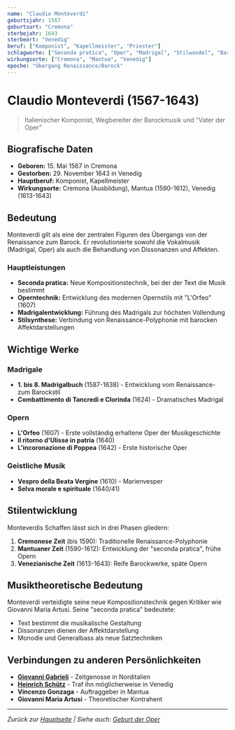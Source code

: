 ```yaml
---
name: "Claudio Monteverdi"
geburtsjahr: 1567
geburtsort: "Cremona"
sterbejahr: 1643
sterbeort: "Venedig"
beruf: ["Komponist", "Kapellmeister", "Priester"]
schlagworte: ["Seconda pratica", "Oper", "Madrigal", "Stilwandel", "Barock"]
wirkungsorte: ["Cremona", "Mantua", "Venedig"]
epoche: "Übergang Renaissance/Barock"
---
```


# Claudio Monteverdi (1567-1643)

> Italienischer Komponist, Wegbereiter der Barockmusik und "Vater der Oper"

## Biografische Daten

- **Geboren:** 15. Mai 1567 in Cremona
- **Gestorben:** 29. November 1643 in Venedig
- **Hauptberuf:** Komponist, Kapellmeister
- **Wirkungsorte:** Cremona (Ausbildung), Mantua (1590-1612), Venedig (1613-1643)

## Bedeutung

Monteverdi gilt als eine der zentralen Figuren des Übergangs von der Renaissance zum Barock. Er revolutionierte sowohl die Vokalmusik (Madrigal, Oper) als auch die Behandlung von Dissonanzen und Affekten.

### Hauptleistungen

- **Seconda pratica:** Neue Kompositionstechnik, bei der der Text die Musik bestimmt
- **Operntechnik:** Entwicklung des modernen Opernstils mit "L'Orfeo" (1607)
- **Madrigalentwicklung:** Führung des Madrigals zur höchsten Vollendung
- **Stilsynthese:** Verbindung von Renaissance-Polyphonie mit barocken Affektdarstellungen

## Wichtige Werke

### Madrigale
- **1. bis 8. Madrigalbuch** (1587-1638) - Entwicklung vom Renaissance- zum Barockstil
- **Combattimento di Tancredi e Clorinda** (1624) - Dramatisches Madrigal

### Opern
- **L'Orfeo** (1607) - Erste vollständig erhaltene Oper der Musikgeschichte
- **Il ritorno d'Ulisse in patria** (1640)
- **L'incoronazione di Poppea** (1642) - Erste historische Oper

### Geistliche Musik
- **Vespro della Beata Vergine** (1610) - Marienvesper
- **Selva morale e spirituale** (1640/41)

## Stilentwicklung

Monteverdis Schaffen lässt sich in drei Phasen gliedern:

1. **Cremonese Zeit** (bis 1590): Traditionelle Renaissance-Polyphonie
2. **Mantuaner Zeit** (1590-1612): Entwicklung der "seconda pratica", frühe Opern
3. **Venezianische Zeit** (1613-1643): Reife Barockwerke, späte Opern

## Musiktheoretische Bedeutung

Monteverdi verteidigte seine neue Kompositionstechnik gegen Kritiker wie Giovanni Maria Artusi. Seine "seconda pratica" bedeutete:
- Text bestimmt die musikalische Gestaltung
- Dissonanzen dienen der Affektdarstellung
- Monodie und Generalbass als neue Satztechniken

## Verbindungen zu anderen Persönlichkeiten

- **[Giovanni Gabrieli](gabrieli_giovanni.md)** - Zeitgenosse in Norditalien
- **[Heinrich Schütz](schuetz_heinrich.md)** - Traf ihn möglicherweise in Venedig
- **Vincenzo Gonzaga** - Auftraggeber in Mantua
- **Giovanni Maria Artusi** - Theoretischer Kontrahent

---

*Zurück zur [Hauptseite](../index.md) | Siehe auch: [Geburt der Oper](../kapitel/03_geburt_der_oper.md)*
